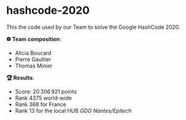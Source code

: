 # hashcode-2020

This the code used by our Team to solve the Google HashCode 2020.

**:soccer: Team composition**:
* Alicia Boucard
* Pierre Gaultier
* Thomas Minier

**:trophy: Results**:
* Score: 20 306 921 points
* Rank 4375 world-wide
* Rank 368 for France
* Rank 13 for the local HUB *GDG Nantes/Epitech*
